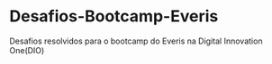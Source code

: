 # Desafios-Bootcamp-Everis

Desafios resolvidos para o bootcamp do Everis na Digital Innovation One(DIO)
